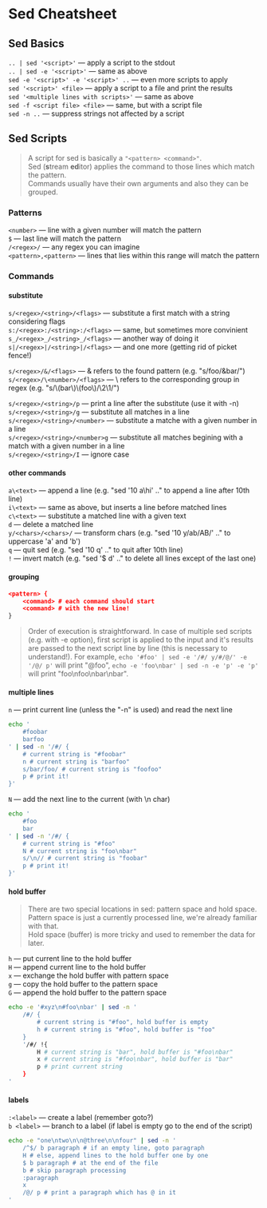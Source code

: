 # Sed Cheatsheet

## Sed Basics

`.. | sed '<script>'` — apply a script to the stdout  
`.. | sed -e '<script>'` — same as above  
`sed -e '<script>' -e '<script>' ..` — even more scripts to apply  
`sed '<script>' <file>` — apply a script to a file and print the results  
`sed '<multiple lines with scripts>'` — same as above  
`sed -f <script file> <file>` — same, but with a script file  
`sed -n ..` — suppress strings not affected by a script


## Sed Scripts
 
> A script for sed is basically a `"<pattern> <command>"`.  
> Sed (**s**tream **ed**itor) applies the command to those lines which match the pattern.  
> Commands usually have their own arguments and also they can be grouped.

### Patterns

`<number>` — line with a given number will match the pattern  
`$` — last line will match the pattern  
`/<regex>/` — any regex you can imagine  
`<pattern>,<pattern>` — lines that lies within this range will match the pattern

### Commands

#### substitute
`s/<regex>/<string>/<flags>` — substitute a first match with a string considering flags  
`s:/<regex>:/<string>:/<flags>` — same, but sometimes more convinient  
`s_/<regex>_/<string>_/<flags>` — another way of doing it  
`s|/<regex>|/<string>|/<flags>` — and one more (getting rid of picket fence!)

`s/<regex>/&/<flags>` — & refers to the found pattern (e.g. "s/foo/&bar/")  
`s/<regex>/\<number>/<flags>` — \ refers to the corresponding group in regex (e.g. "s/\\(bar\\)\\(foo\\)/\2\1/")

`s/<regex>/<string>/p` — print a line after the substitute (use it with -n)  
`s/<regex>/<string>/g` — substitute all matches in a line  
`s/<regex>/<string>/<number>` — substitute a matche with a given number in a line  
`s/<regex>/<string>/<number>g` — substitute all matches begining with a match with a given number in a line  
`s/<regex>/<string>/I` — ignore case

#### other commands
`a\<text>` — append a line (e.g. "sed '10 a\hi' .." to append a line after 10th line)  
`i\<text>` — same as above, but inserts a line before matched lines  
`c\<text>` — substitute a matched line with a given text  
`d` — delete a matched line  
`y/<chars>/<chars>/` — transform chars (e.g. "sed '10 y/ab/AB/' .." to uppercase 'a' and 'b')  
`q` — quit sed (e.g. "sed '10 q' .." to quit after 10th line)  
`!` — invert match (e.g. "sed '$ d' .." to delete all lines except of the last one)

#### grouping
```sed
<pattern> {
	<command> # each command should start
	<command> # with the new line!
}
```
> Order of execution is straightforward. 
> In case of multiple sed scripts (e.g. with -e option), 
> first script is applied to the input and it's results are passed to the next script line by line (this is necessary to understand!). For example, `echo '#foo' | sed -e '/#/ y/#/@/' -e '/@/ p'` will print "@foo", `echo -e 'foo\nbar' | sed -n -e 'p' -e 'p'` will print "foo\nfoo\nbar\nbar".

#### multiple lines
`n` — print current line (unless the "-n" is used) and read the next line  
```bash
echo '
	#foobar
	barfoo
' | sed -n '/#/ {
	# current string is "#foobar"
	n # current string is "barfoo"
	s/bar/foo/ # current string is "foofoo"
	p # print it!
}'
```
`N` — add the next line to the current (with \n char)
```bash
echo '
	#foo
	bar
' | sed -n '/#/ {
	# current string is "#foo"
	N # current string is "foo\nbar"
	s/\n// # current string is "foobar"
	p # print it!
}'
```

#### hold buffer
> There are two special locations in sed: pattern space and hold space.  
> Pattern space is just a currently processed line, we're already familiar with that.  
> Hold space (buffer) is more tricky and used to remember the data for later.

`h` — put current line to the hold buffer  
`H` — append current line to the hold buffer  
`x` — exchange the hold buffer with pattern space  
`g` — copy the hold buffer to the pattern space  
`G` — append the hold buffer to the pattern space
```bash
echo -e '#xyz\n#foo\nbar' | sed -n '
	/#/ {
		# current string is "#foo", hold buffer is empty
		h # current string is "#foo", hold buffer is "foo"
	}
	'/#/ !{
		H # current string is "bar", hold buffer is "#foo\nbar"
		x # current string is "#foo\nbar", hold buffer is "bar"
		p # print current string
	}
'
```

#### labels
`:<label>` — create a label (remember goto?)  
`b <label>` — branch to a label (if label is empty go to the end of the script)
```bash
echo -e "one\ntwo\n\n@three\n\nfour" | sed -n '
	/^$/ b paragraph # if an empty line, goto paragraph
	H # else, append lines to the hold buffer one by one
	$ b paragraph # at the end of the file
	b # skip paragraph processing
	:paragraph
	x
	/@/ p # print a paragraph which has @ in it
'
```
